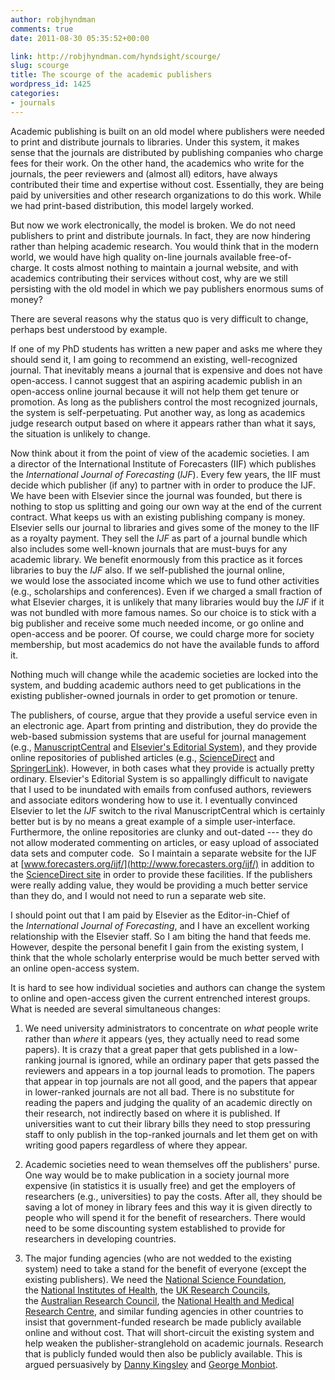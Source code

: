```yaml
---
author: robjhyndman
comments: true
date: 2011-08-30 05:35:52+00:00

link: http://robjhyndman.com/hyndsight/scourge/
slug: scourge
title: The scourge of the academic publishers
wordpress_id: 1425
categories:
- journals
---
```


Academic publishing is built on an old model where publishers were needed to print and distribute journals to libraries. Under this system, it makes sense that the journals are distributed by publishing companies who charge fees for their work. On the other hand, the academics who write for the journals, the peer reviewers and (almost all) editors, have always contributed their time and expertise without cost. Essentially, they are being paid by universities and other research organizations to do this work. While we had print-based distribution, this model largely worked.

But now we work electronically, the model is broken.<!-- more --> We do not need publishers to print and distribute journals. In fact, they are now hindering rather than helping academic research. You would think that in the modern world, we would have high quality on-line journals available free-of-charge. It costs almost nothing to maintain a journal website, and with academics contributing their services without cost, why are we still persisting with the old model in which we pay publishers enormous sums of money?

There are several reasons why the status quo is very difficult to change, perhaps best understood by example.

If one of my PhD students has written a new paper and asks me where they should send it, I am going to recommend an existing, well-recognized journal. That inevitably means a journal that is expensive and does not have open-access. I cannot suggest that an aspiring academic publish in an open-access online journal because it will not help them get tenure or promotion. As long as the publishers control the most recognized journals, the system is self-perpetuating. Put another way, as long as academics judge research output based on where it appears rather than what it says, the situation is unlikely to change.

Now think about it from the point of view of the academic societies. I am a director of the International Institute of Forecasters (IIF) which publishes the _International Journal of Forecasting_ (_IJF_). Every few years, the IIF must decide which publisher (if any) to partner with in order to produce the IJF. We have been with Elsevier since the journal was founded, but there is nothing to stop us splitting and going our own way at the end of the current contract. What keeps us with an existing publishing company is money. Elsevier sells our journal to libraries and gives some of the money to the IIF as a royalty payment. They sell the _IJF_ as part of a journal bundle which also includes some well-known journals that are must-buys for any academic library. We benefit enormously from this practice as it forces libraries to buy the _IJF_ also. If we self-published the journal online, we would lose the associated income which we use to fund other activities (e.g., scholarships and conferences). Even if we charged a small fraction of what Elsevier charges, it is unlikely that many libraries would buy the _IJF_ if it was not bundled with more famous names. So our choice is to stick with a big publisher and receive some much needed income, or go online and open-access and be poorer. Of course, we could charge more for society membership, but most academics do not have the available funds to afford it.

Nothing much will change while the academic societies are locked into the system, and budding academic authors need to get publications in the existing publisher-owned journals in order to get promotion or tenure.

The publishers, of course, argue that they provide a useful service even in an electronic age. Apart from printing and distribution, they do provide the web-based submission systems that are useful for journal management (e.g., [ManuscriptCentral](http://manuscriptcentral.com/) and [Elsevier's Editorial System](http://www.elsevier.com/wps/find/editorshome.editors/onlinesubmission)), and they provide online repositories of published articles (e.g., [ScienceDirect](http://www.sciencedirect.com/) and [SpringerLink](http://www.springerlink.com/)). However, in both cases what they provide is actually pretty ordinary. Elsevier's Editorial System is so appallingly difficult to navigate that I used to be inundated with emails from confused authors, reviewers and associate editors wondering how to use it. I eventually convinced Elsevier to let the _IJF_ switch to the rival ManuscriptCentral which is certainly better but is by no means a great example of a simple user-interface. Furthermore, the online repositories are clunky and out-dated --- they do not allow moderated commenting on articles, or easy upload of associated data sets and computer code.  So I maintain a separate website for the IJF at [www.forecasters.org/ijf/](http://www.forecasters.org/ijf/) in addition to the [ScienceDirect site](http://www.sciencedirect.com/science/journal/01692070) in order to provide these facilities. If the publishers were really adding value, they would be providing a much better service than they do, and I would not need to run a separate web site.

I should point out that I am paid by Elsevier as the Editor-in-Chief of the _International Journal of Forecasting_, and I have an excellent working relationship with the Elsevier staff. So I am biting the hand that feeds me. However, despite the personal benefit I gain from the existing system, I think that the whole scholarly enterprise would be much better served with an online open-access system.

It is hard to see how individual societies and authors can change the system to online and open-access given the current entrenched interest groups. What is needed are several simultaneous changes:



	
  1. We need university administrators to concentrate on _what_ people write rather than _where_ it appears (yes, they actually need to read some papers). It is crazy that a great paper that gets published in a low-ranking journal is ignored, while an ordinary paper that gets passed the reviewers and appears in a top journal leads to promotion. The papers that appear in top journals are not all good, and the papers that appear in lower-ranked journals are not all bad. There is no substitute for reading the papers and judging the quality of an academic directly on their research, not indirectly based on where it is published. If universities want to cut their library bills they need to stop pressuring staff to only publish in the top-ranked journals and let them get on with writing good papers regardless of where they appear.

	
  2. Academic societies need to wean themselves off the publishers' purse. One way would be to make publication in a society journal more expensive (in statistics it is usually free) and get the employers of researchers (e.g., universities) to pay the costs. After all, they should be saving a lot of money in library fees and this way it is given directly to people who will spend it for the benefit of researchers. There would need to be some discounting system established to provide for researchers in developing countries.

	
  3. The major funding agencies (who are not wedded to the existing system) need to take a stand for the benefit of everyone (except the existing publishers). We need the [National Science Foundation](http://www.nsf.gov), the [National Institutes of Health](http://www.nih.gov/), the [UK Research Councils](http://www.rcuk.ac.uk), the [Australian Research Council](http://www.arc.gov.au), the [National Health and Medical Research Centre](http://www.nhmrc.gov.au), and similar funding agencies in other countries to insist that government-funded research be made publicly available online and without cost. That will short-circuit the existing system and help weaken the publisher-stranglehold on academic journals. Research that is publicly funded would then also be publicly available. This is argued persuasively by [Danny Kingsley](http://theconversation.edu.au/how-one-small-fix-could-open-access-to-research-2637) and [George Monbiot](http://www.monbiot.com/2011/08/29/the-lairds-of-learning/).



